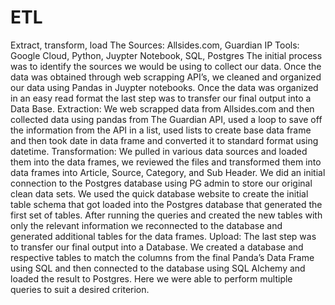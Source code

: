 # ETL
Extract, transform, load
The Sources: Allsides.com, Guardian IP Tools: Google Cloud, Python, Juypter Notebook, SQL, Postgres The initial process was to identify the sources we would be using to collect our data. Once the data was obtained through web scrapping API’s, we cleaned and organized our data using Pandas in Juypter notebooks. Once the data was organized in an easy read format the last step was to transfer our final output into a Data Base. Extraction: We web scrapped data from Allsides.com and then collected data using pandas from The Guardian API, used a loop to save off the information from the API in a list, used lists to create base data frame and then took date in data frame and converted it to standard format using datetime. Transformation: We pulled in various data sources and loaded them into the data frames, we reviewed the files and transformed them into data frames into Article, Source, Category, and Sub Header. We did an initial connection to the Postgres database using PG admin to store our original clean data sets. We used the quick database website to create the initial table schema that got loaded into the Postgres database that generated the first set of tables. After running the queries and created the new tables with only the relevant information we reconnected to the database and generated additional tables for the data frames. Upload: The last step was to transfer our final output into a Database. We created a database and respective tables to match the columns from the final Panda’s Data Frame using SQL and then connected to the database using SQL Alchemy and loaded the result to Postgres. Here we were able to perform multiple queries to suit a desired criterion.
